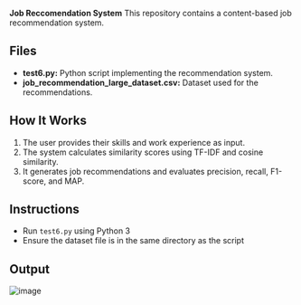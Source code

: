 **Job Reccomendation System**
This repository contains a content-based job recommendation system.

## Files
- **test6.py:** Python script implementing the recommendation system.
- **job_recommendation_large_dataset.csv:** Dataset used for the recommendations.

## How It Works
1. The user provides their skills and work experience as input.
2. The system calculates similarity scores using TF-IDF and cosine similarity.
3. It generates job recommendations and evaluates precision, recall, F1-score, and MAP.

## Instructions
- Run `test6.py` using Python 3
- Ensure the dataset file is in the same directory as the script

## Output
![image](https://github.com/user-attachments/assets/fae75b70-fd31-47ab-8b8c-b9dc4fbad5b5)

